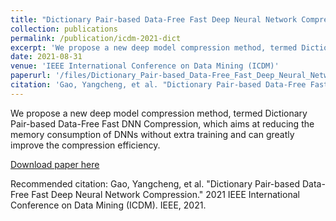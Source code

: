 ```yaml
---
title: "Dictionary Pair-based Data-Free Fast Deep Neural Network Compression"
collection: publications
permalink: /publication/icdm-2021-dict
excerpt: 'We propose a new deep model compression method, termed Dictionary Pair-based Data-Free Fast DNN Compression, which aims at reducing the memory consumption of DNNs without extra training and can greatly improve the compression efficiency.'
date: 2021-08-31
venue: 'IEEE International Conference on Data Mining (ICDM)'
paperurl: '/files/Dictionary_Pair-based_Data-Free_Fast_Deep_Neural_Network_Compression.pdf'
citation: 'Gao, Yangcheng, et al. "Dictionary Pair-based Data-Free Fast Deep Neural Network Compression." 2021 IEEE International Conference on Data Mining (ICDM). IEEE, 2021.'
---
```

We propose a new deep model compression method, termed Dictionary Pair-based Data-Free Fast DNN Compression, which aims at reducing the memory consumption of DNNs without extra training and can greatly improve the compression efficiency.

[Download paper here](/files/Dictionary_Pair-based_Data-Free_Fast_Deep_Neural_Network_Compression.pdf)

Recommended citation: Gao, Yangcheng, et al. "Dictionary Pair-based Data-Free Fast Deep Neural Network Compression." 2021 IEEE International Conference on Data Mining (ICDM). IEEE, 2021.